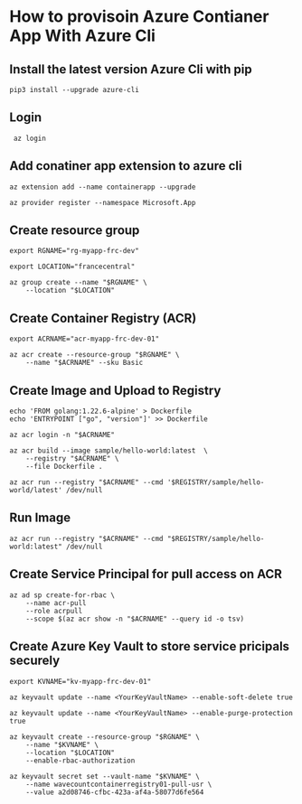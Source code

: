 # How to provisoin Azure Contianer App With Azure Cli

## Install the latest version Azure Cli with pip

```azurecli
pip3 install --upgrade azure-cli
```

## Login

```azurecli
 az login
```

## Add conatiner app extension to azure cli

```azurecli
az extension add --name containerapp --upgrade

az provider register --namespace Microsoft.App
```

## Create resource group

```azurecli
export RGNAME="rg-myapp-frc-dev"

export LOCATION="francecentral"

az group create --name "$RGNAME" \
    --location "$LOCATION"
```

## Create Container Registry (ACR)

```azurecli
export ACRNAME="acr-myapp-frc-dev-01"

az acr create --resource-group "$RGNAME" \
    --name "$ACRNAME" --sku Basic
```

## Create Image and Upload to Registry

```azurecli
echo 'FROM golang:1.22.6-alpine' > Dockerfile
echo 'ENTRYPOINT ["go", "version"]' >> Dockerfile

az acr login -n "$ACRNAME"

az acr build --image sample/hello-world:latest  \
    --registry "$ACRNAME" \
    --file Dockerfile .
    
az acr run --registry "$ACRNAME" --cmd '$REGISTRY/sample/hello-world/latest' /dev/null
```

## Run Image

```azurecli
az acr run --registry "$ACRNAME" --cmd "$REGISTRY/sample/hello-world:latest" /dev/null
```

## Create Service Principal for pull access on ACR

```azurecli
az ad sp create-for-rbac \
    --name acr-pull
    --role acrpull
    --scope $(az acr show -n "$ACRNAME" --query id -o tsv)
```

## Create Azure Key Vault to store service pricipals securely

```azurecli
export KVNAME="kv-myapp-frc-dev-01"

az keyvault update --name <YourKeyVaultName> --enable-soft-delete true

az keyvault update --name <YourKeyVaultName> --enable-purge-protection true

az keyvault create --resource-group "$RGNAME" \
    --name "$KVNAME" \
    --location "$LOCATION"
    --enable-rbac-authorization

az keyvault secret set --vault-name "$KVNAME" \
    --name wavecountcontainerregistry01-pull-usr \
    --value a2d08746-cfbc-423a-af4a-58077d6fe564
```
